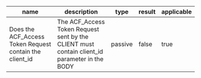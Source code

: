| name | description | type | result | applicable |
|-----------|-------------|------|--------|------------|
|Does the ACF_Access Token Request contain the client_id|The ACF_Access Token Request sent by the CLIENT must contain client_id parameter in the BODY|passive|false|true|
